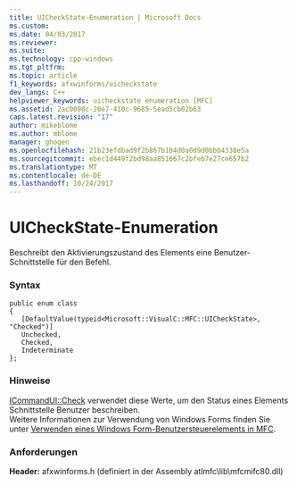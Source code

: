 ```yaml
---
title: UICheckState-Enumeration | Microsoft Docs
ms.custom: 
ms.date: 04/03/2017
ms.reviewer: 
ms.suite: 
ms.technology: cpp-windows
ms.tgt_pltfrm: 
ms.topic: article
f1_keywords: afxwinforms/uicheckstate
dev_langs: C++
helpviewer_keywords: uicheckstate enumeration [MFC]
ms.assetid: 2ac0098c-20e7-410c-9685-5ead5cb02b63
caps.latest.revision: "17"
author: mikeblome
ms.author: mblome
manager: ghogen
ms.openlocfilehash: 21b23efdbad9f2b867b104d0a0d9d0bbb4338e5a
ms.sourcegitcommit: ebec1d449f2bd98aa851667c2bfeb7e27ce657b2
ms.translationtype: MT
ms.contentlocale: de-DE
ms.lasthandoff: 10/24/2017
---
```

# <a name="uicheckstate-enumeration"></a>UICheckState-Enumeration
Beschreibt den Aktivierungszustand des Elements eine Benutzer-Schnittstelle für den Befehl.  
   
### <a name="syntax"></a>Syntax   
```  
public enum class 
{  
   [DefaultValue(typeid<Microsoft::VisualC::MFC::UICheckState>, "Checked")]  
   Unchecked,   
   Checked,   
   Indeterminate 
};  
```  
   
### <a name="remarks"></a>Hinweise  
 [ICommandUI::Check](icommandui-interface.md#check) verwendet diese Werte, um den Status eines Elements Schnittstelle Benutzer beschreiben.    
 Weitere Informationen zur Verwendung von Windows Forms finden Sie unter [Verwenden eines Windows Form-Benutzersteuerelements in MFC](../../dotnet/using-a-windows-form-user-control-in-mfc.md).  
   
### <a name="requirements"></a>Anforderungen  
 **Header:** afxwinforms.h (definiert in der Assembly atlmfc\lib\mfcmifc80.dll)  
